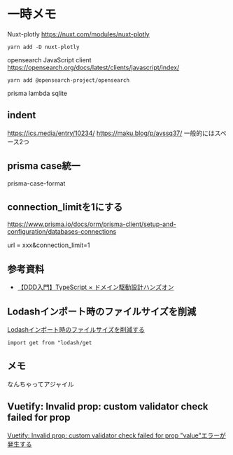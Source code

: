 # 一時メモ
Nuxt-plotly
https://nuxt.com/modules/nuxt-plotly
```
yarn add -D nuxt-plotly
```

opensearch JavaScript client
https://opensearch.org/docs/latest/clients/javascript/index/
```
yarn add @opensearch-project/opensearch
```

prisma lambda sqlite

## indent
https://ics.media/entry/10234/
https://maku.blog/p/avssq37/
一般的にはスペース2つ

## prisma case統一
prisma-case-format

## connection_limitを1にする
https://www.prisma.io/docs/orm/prisma-client/setup-and-configuration/databases-connections

url = xxx&connection_limit=1

## 参考資料
- [【DDD入門】TypeScript × ドメイン駆動設計ハンズオン](https://zenn.dev/yamachan0625/books/ddd-hands-on)

## Lodashインポート時のファイルサイズを削減
[Lodashインポート時のファイルサイズを削減する](https://qiita.com/ykhirao/items/c3f35373267798447dba)
```
import get from "lodash/get
```

## メモ
なんちゃってアジャイル

## Vuetify: Invalid prop: custom validator check failed for prop
[Vuetify: Invalid prop: custom validator check failed for prop "value"エラーが発生する](https://qiita.com/Sicut_study/items/ed41eb541cb6a8eef410)
